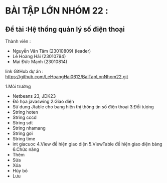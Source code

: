 # BÀI TẬP LỚN NHÓM 22 :
## Đề tài :Hệ thống quản lý số điện thoại

Thành viên :
+ Nguyễn Văn Tâm (23010809) (leader)
+ Lê Hoàng Hải (23010794)
+ Mai Đức Mạnh (23010814)

link GitHub dự án : https://github.com/LeHoangHai0612/BaiTapLonNhom22.git

1.Môi trường
  + Netbeans 23, JDK23
  + Đồ họa javaswing
2.Giao diện
  + Sử dung Jtable cho bang hiện thị thông tin số điện thoại
3.Đối tượng
  + String hoten
  + String cccd
  + String sdt
  + String nhamang
  + String goi
  + String time
  + int giacuoc
4.View để hiện giao diện 
5.ViewTable để hiện giao diện bảng 
6.Chức năng
  + Thêm
  + Sửa
  + Xóa
  + Hủy bỏ
  + Lưu 
